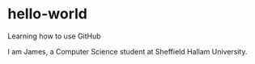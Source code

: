 # hello-world
Learning how to use GitHub

I am James, a Computer Science student at Sheffield Hallam University.

